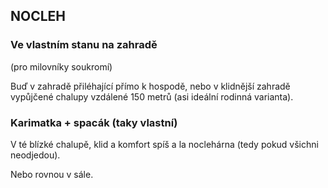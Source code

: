 ## NOCLEH

### Ve vlastním stanu na zahradě
(pro milovníky soukromí)

Buď v zahradě přiléhající přímo k hospodě, nebo v klidnější zahradě vypůjčené chalupy vzdálené 150 metrů (asi ideální rodinná varianta).

### Karimatka + spacák (taky vlastní)

V té blízké chalupě, klid a komfort spíš a la noclehárna (tedy pokud všichni neodjedou).

Nebo rovnou v sále.
